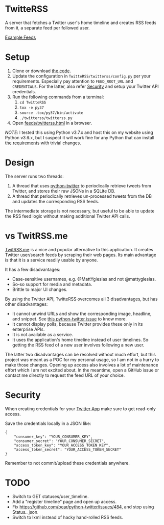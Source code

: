 TwitteRSS
=========
A server that fetches a Twitter user's home timeline and creates RSS feeds from it, a separate feed
per followed user.

[Example Feeds](https://bsravan.in/feeds/twitterss.html)

Setup
=====
1. Clone or download [the code](https://github.com/bsravanin/TwitteRSS).
1. Update the configuration in `TwitteRSS/twitterss/config.py` per your requirements. Especially pay
   attention to `FEED_ROOT_URL` and `CREDENTIALS`. For the latter, also refer [Security](#security)
   and setup your Twitter API credentials.
1. Run the following commands from a terminal:
   1. `cd TwitteRSS`
   1. `tox -e py37`
   1. `source .tox/py37/bin/activate`
   1. `./twitterss/twitterss.py`
1. Open [feeds/twitterss.html](feeds/twitterss.html) in a browser.

*NOTE*: I tested this using Python v3.7.x and host this on my website using Python v3.6.x, but I
suspect it will work fine for any Python that can install
[the requirements](https://github.com/bsravanin/TwitteRSS/blob/master/tox.ini) with trivial changes.

Design
======
The server runs two threads:
1. A thread that uses [python-twitter](https://github.com/bear/python-twitter) to periodically
   retrieve tweets from Twitter, and stores their raw JSONs in a SQLite DB.
2. A thread that periodically retrieves un-processed tweets from the DB and updates the
   corresponding RSS feeds.

The intermediate storage is not necessary, but useful to be able to update the RSS feed logic
without making additional Twitter API calls.

vs TwitRSS.me
=============
[TwitRSS.me](https://twitrss.me) is a nice and popular alternative to this application. It creates
Twitter user/search feeds by scraping their web pages. Its main advantage is that it is a service
readily usable by anyone.

It has a few disadvantages:
* Case-sensitive usernames, e.g. @MattYglesias and not @mattyglesias.
* So-so support for media and metadata.
* Brittle to major UI changes.

By using the Twitter API, TwitteRSS overcomes all 3 disadvantages, but has other disadvantages:
* It cannot unwind URLs and show the corresponding image, headline, and snippet. See
  [this python-twitter issue](https://github.com/bear/python-twitter/issues/515) to know more.
* It cannot display polls, because Twitter provides these only in its enterprise APIs.
* It is not available as a service.
* It uses the application's home timeline instead of user timelines. So getting the RSS feed of a
  new user involves following a new user.

The latter two disadvantages can be resolved without much effort, but this project was meant as a
POC for my personal usage, so I am not in a hurry to make those changes. Opening up access also
involves a lot of maintenance effort which I am not excited about. In the meantime, open a GitHub
issue or contact me directly to request the feed URL of your choice.

Security
========
When creating credentials for your [Twitter App](https://apps.twitter.com) make sure to get
read-only access.

Save the credentials locally in a JSON like:
```
{
    "consumer_key": "YOUR_CONSUMER_KEY",
    "consumer_secret": "YOUR_CONSUMER_SECRET",
    "access_token_key": "YOUR_ACCESS_TOKEN_KEY",
    "access_token_secret": "YOUR_ACCESS_TOKEN_SECRET"
}
```

Remember to not commit/upload these credentials anywhere.

TODO
====
* Switch to GET statuses/user_timeline.
* Add a "register timeline" page and open up access.
* Fix https://github.com/bear/python-twitter/issues/484, and stop using Status._json.
* Switch to lxml instead of hacky hand-rolled RSS feeds.
